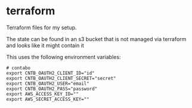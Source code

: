 # terraform

Terraform files for my setup.

The state can be found in an s3 bucket that is not managed via terraform and looks like it might contain it

This uses the following environment variables:

```
# contabo
export CNTB_OAUTH2_CLIENT_ID="id"
export CNTB_OAUTH2_CLIENT_SECRET="secret"
export CNTB_OAUTH2_USER="email"
export CNTB_OAUTH2_PASS="password"
export AWS_ACCESS_KEY_ID=""
export AWS_SECRET_ACCESS_KEY=""

```
